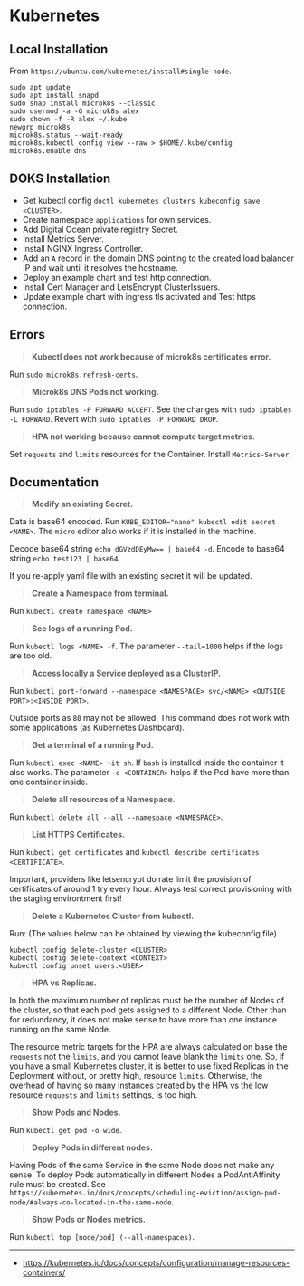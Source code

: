 # Kubernetes

## Local Installation

From `https://ubuntu.com/kubernetes/install#single-node`.

```
sudo apt update
sudo apt install snapd
sudo snap install microk8s --classic
sudo usermod -a -G microk8s alex
sudo chown -f -R alex ~/.kube
newgrp microk8s
microk8s.status --wait-ready
microk8s.kubectl config view --raw > $HOME/.kube/config
microk8s.enable dns
```

## DOKS Installation

- Get kubectl config `doctl kubernetes clusters kubeconfig save <CLUSTER>`.
- Create namespace `applications` for own services.
- Add Digital Ocean private registry Secret.
- Install Metrics Server.
- Install NGINX Ingress Controller.
- Add an `A` record in the domain DNS pointing to the created load balancer IP and wait until it resolves the hostname.
- Deploy an example chart and test http connection.
- Install Cert Manager and LetsEncrypt ClusterIssuers.
- Update example chart with ingress tls activated and Test https connection.

## Errors

> **Kubectl does not work because of microk8s certificates error.**

Run `sudo microk8s.refresh-certs`.

> **Microk8s DNS Pods not working.**

Run `sudo iptables -P FORWARD ACCEPT`.
See the changes with `sudo iptables -L FORWARD`.
Revert with `sudo iptables -P FORWARD DROP`.

> **HPA not working because cannot compute target metrics.**

Set `requests` and `limits` resources for the Container.
Install `Metrics-Server`.

## Documentation

> **Modify an existing Secret.**

Data is base64 encoded.
Run `KUBE_EDITOR="nano" kubectl edit secret <NAME>`.
The `micro` editor also works if it is installed in the machine.

Decode base64 string `echo dGVzdDEyMw== | base64 -d`.
Encode to base64 string `echo test123 | base64`.

If you re-apply yaml file with an existing secret it will be updated.

> **Create a Namespace from terminal.**

Run `kubectl create namespace <NAME>`

> **See logs of a running Pod.**

Run `kubectl logs <NAME> -f`.
The parameter `--tail=1000` helps if the logs are too old.

> **Access locally a Service deployed as a ClusterIP.**

Run `kubectl port-forward --namespace <NAMESPACE> svc/<NAME> <OUTSIDE PORT>:<INSIDE PORT>`.

Outside ports as `80` may not be allowed.
This command does not work with some applications (as Kubernetes Dashboard).

> **Get a terminal of a running Pod.**

Run `kubectl exec <NAME> -it sh`.
If `bash` is installed inside the container it also works.
The parameter `-c <CONTAINER>` helps if the Pod have more than one container inside.

> **Delete all resources of a Namespace.**

Run `kubectl delete all --all --namespace <NAMESPACE>`.

> **List HTTPS Certificates.**

Run `kubectl get certificates` and `kubectl describe certificates <CERTIFICATE>`.

Important, providers like letsencrypt do rate limit the provision of certificates of around 1 try every hour.
Always test correct provisioning with the staging environtment first!

> **Delete a Kubernetes Cluster from kubectl.**

Run: (The values below can be obtained by viewing the kubeconfig file)

```
kubectl config delete-cluster <CLUSTER>
kubectl config delete-context <CONTEXT>
kubectl config unset users.<USER>
```

> **HPA vs Replicas.**

In both the maximum number of replicas must be the number of Nodes of the cluster, so that each pod gets assigned to a different Node. Other than for redundancy, it does not make sense to have more than one instance running on the same Node.

The resource metric targets for the HPA are always calculated on base the `requests` not the `limits`, and you cannot leave blank the `limits` one. So, if you have a small Kubernetes cluster, it is better to use fixed Replicas in the Deployment without, or pretty high, resource `limits`. Otherwise, the overhead of having so many instances created by the HPA vs the low resource `requests` and `limits` settings, is too high.

> **Show Pods and Nodes.**

Run `kubectl get pod -o wide`.

> **Deploy Pods in different nodes.**

Having Pods of the same Service in the same Node does not make any sense. To deploy Pods automatically in different Nodes a PodAntiAffinity rule must be created.
See `https://kubernetes.io/docs/concepts/scheduling-eviction/assign-pod-node/#always-co-located-in-the-same-node`.

> **Show Pods or Nodes metrics.**

Run `kubectl top [node/pod] (--all-namespaces)`.

---

- https://kubernetes.io/docs/concepts/configuration/manage-resources-containers/
